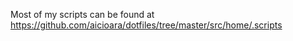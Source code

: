 Most of my scripts can be found at https://github.com/aicioara/dotfiles/tree/master/src/home/.scripts